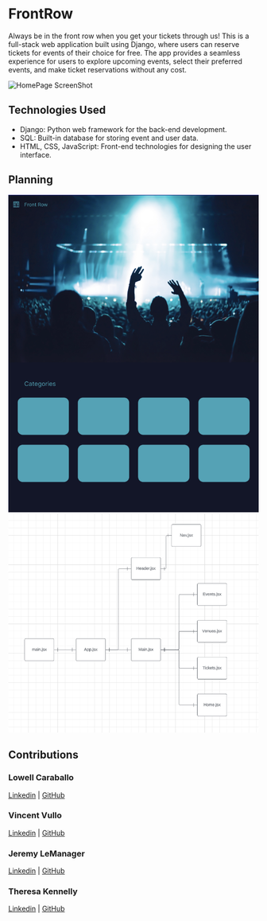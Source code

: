 # FrontRow

Always be in the front row when you get your tickets through us! This is a full-stack web application built using Django, where users can reserve tickets for events of their choice for free. The app provides a seamless experience for users to explore upcoming events, select their preferred events, and make ticket reservations without any cost.

![HomePage ScreenShot](tick_it_project/src/images/ScreenShot.png)

## Technologies Used
 - Django: Python web framework for the back-end development.
 - SQL: Built-in database for storing event and user data.
 - HTML, CSS, JavaScript: Front-end technologies for designing the user interface.

## Planning

![Figma](tick_it_project/src/images/Figma.png)
![CHD](tick_it_project/src/images/CHD.png)

## Contributions

### Lowell Caraballo
[Linkedin](https://www.linkedin.com/in/lowell-caraballo-3415bb278/) | [GitHub](https://github.com/LowellC86)

### Vincent Vullo
[Linkedin](https://www.linkedin.com/in/vincentvullo/) | [GitHub](https://github.com/vinceoct)

### Jeremy LeManager
[Linkedin](https://www.linkedin.com/in/jeremy-lemenager-dev/) | [GitHub](https://github.com/jlemenager)

### Theresa Kennelly
[Linkedin](https://www.linkedin.com/in/theresa-kennelly/) | [GitHub](https://github.com/tkennelly)

